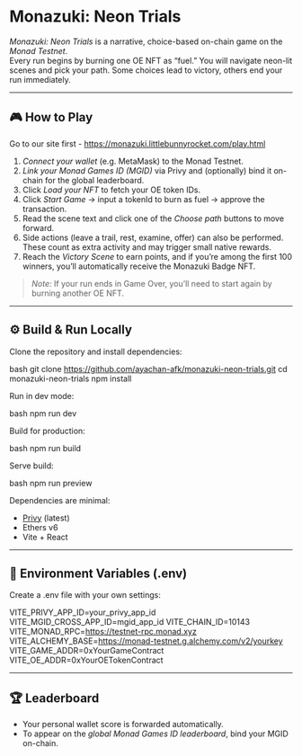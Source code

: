 # Monazuki: Neon Trials

*Monazuki: Neon Trials* is a narrative, choice-based on-chain game on the *Monad Testnet*.  
Every run begins by burning one OE NFT as “fuel.” You will navigate neon-lit scenes and pick your path. Some choices lead to victory, others end your run immediately.

---

## 🎮 How to Play
Go to our site first - https://monazuki.littlebunnyrocket.com/play.html
1. *Connect your wallet* (e.g. MetaMask) to the Monad Testnet.  
2. *Link your Monad Games ID (MGID)* via Privy and (optionally) bind it on-chain for the global leaderboard.  
3. Click *Load your NFT* to fetch your OE token IDs.  
4. Click *Start Game* → input a tokenId to burn as fuel → approve the transaction.  
5. Read the scene text and click one of the *Choose path* buttons to move forward.  
6. Side actions (leave a trail, rest, examine, offer) can also be performed. These count as extra activity and may trigger small native rewards.  
7. Reach the *Victory Scene* to earn points, and if you’re among the first 100 winners, you’ll automatically receive the Monazuki Badge NFT.

> *Note:* If your run ends in Game Over, you’ll need to start again by burning another OE NFT.

---

## ⚙️ Build & Run Locally

Clone the repository and install dependencies:

bash
git clone https://github.com/ayachan-afk/monazuki-neon-trials.git
cd monazuki-neon-trials
npm install


Run in dev mode:

bash
npm run dev


Build for production:

bash
npm run build


Serve build:

bash
npm run preview


Dependencies are minimal:
- [Privy](https://docs.privy.io/) (latest)  
- Ethers v6  
- Vite + React  

---

## 📂 Environment Variables (.env)

Create a .env file with your own settings:


VITE_PRIVY_APP_ID=your_privy_app_id
VITE_MGID_CROSS_APP_ID=mgid_app_id
VITE_CHAIN_ID=10143
VITE_MONAD_RPC=https://testnet-rpc.monad.xyz
VITE_ALCHEMY_BASE=https://monad-testnet.g.alchemy.com/v2/yourkey
VITE_GAME_ADDR=0xYourGameContract
VITE_OE_ADDR=0xYourOETokenContract


---

## 🏆 Leaderboard

- Your personal wallet score is forwarded automatically.  
- To appear on the *global Monad Games ID leaderboard*, bind your MGID on-chain. 
